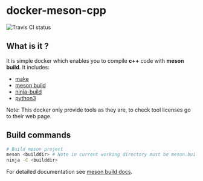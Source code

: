 # docker-meson-cpp

![Travis CI status](https://travis-ci.org/bossjones/docker-meson.svg?branch=master)

## What is it ?

It is simple docker which enables you to compile **c++** code with **meson build**. It includes:
- [make](https://www.gnu.org/software/make/)
- [meson build](https://mesonbuild.com/index.html)
- [ninja-build](https://ninja-build.org/)
- [python3](https://www.python.org/)


Note: This docker only provide tools as they are, to check tool licenses go to their web page.

## Build commands

```bash
# Build meson project
meson <builddir> # Note in current working directory must be meson.build file
ninja -C <builddir>
```
For detailed documentation see [meson build docs](https://mesonbuild.com/index.html).
